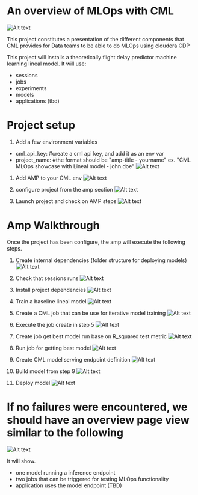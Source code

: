 # An overview of MLOps with CML
![Alt text](images/logo.png)

This project constitutes a presentation of the different components
that CML provides for Data teams to be able to do MLOps using cloudera CDP

This project will installs a theoretically flight delay predictor machine learning lineal model. It will use:
* sessions
* jobs
* experiments
* models
* applications (tbd)

# Project setup

1. Add a few environment variables
* cml_api_key: #create a cml api key, and add it as an env var
* project_name: #the format should be "amp-title - yourname"
ex. "CML MLOps showcase with Lineal model - john.doe"
![Alt text](images/env_vars.png)

1. Add AMP to your CML env
![Alt text](images/amp_cml.png)

1. configure project from the amp section
![Alt text](images/configure.png)

1. Launch project and check on AMP steps
![Alt text](images/launch.png)

# Amp Walkthrough
Once the project has been configure, the amp will execute the following steps.

1. Create internal dependencies (folder structure for deploying models)
![Alt text](images/1_step.png)

2. Check that sessions runs
![Alt text](images/2_step.png)

3. Install project dependencies
![Alt text](images/3_dependencies.png)

4. Train a baseline lineal model
![Alt text](images/4_train.png)

5. Create a CML job that can be use for iterative model training
![Alt text](images/5_iter_train.png)

6. Execute the job create in step 5
![Alt text](images/6_run_job.png)

7. Create job get best model run base on R_squared test metric
![Alt text](images/7_best_model.png)

8. Run job for getting best model
![Alt text](images/8_run_best_model.png)

9. Create CML model serving endpoint definition
![Alt text](images/9_model_endpoint_def.png)

10. Build model from step 9
![Alt text](images/10_build_model.png)

11. Deploy model
![Alt text](images/11_deploy_model.png)

# If no failures were encountered, we should have an overview page view similar to the following

![Alt text](images/overview.png)

It will show.
* one model running a inference endpoint
* two jobs that can be triggered for testing MLOps functionality
* application uses the model endpoint (TBD)
